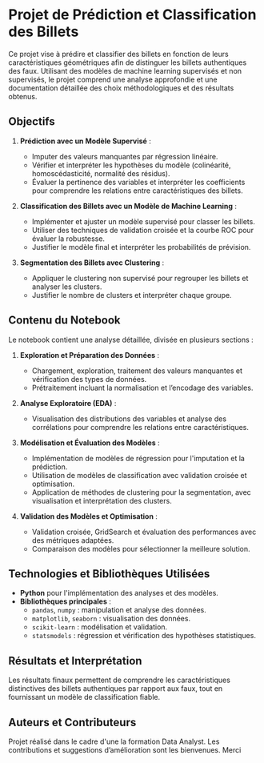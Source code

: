 # Projet de Prédiction et Classification des Billets

Ce projet vise à prédire et classifier des billets en fonction de leurs caractéristiques géométriques afin de distinguer les billets authentiques des faux. Utilisant des modèles de machine learning supervisés et non supervisés, le projet comprend une analyse approfondie et une documentation détaillée des choix méthodologiques et des résultats obtenus.

## Objectifs

1. **Prédiction avec un Modèle Supervisé** :
   - Imputer des valeurs manquantes par régression linéaire.
   - Vérifier et interpréter les hypothèses du modèle (colinéarité, homoscédasticité, normalité des résidus).
   - Évaluer la pertinence des variables et interpréter les coefficients pour comprendre les relations entre caractéristiques des billets.

2. **Classification des Billets avec un Modèle de Machine Learning** :
   - Implémenter et ajuster un modèle supervisé pour classer les billets.
   - Utiliser des techniques de validation croisée et la courbe ROC pour évaluer la robustesse.
   - Justifier le modèle final et interpréter les probabilités de prévision.

3. **Segmentation des Billets avec Clustering** :
   - Appliquer le clustering non supervisé pour regrouper les billets et analyser les clusters.
   - Justifier le nombre de clusters et interpréter chaque groupe.

## Contenu du Notebook

Le notebook contient une analyse détaillée, divisée en plusieurs sections :

1. **Exploration et Préparation des Données** :
   - Chargement, exploration, traitement des valeurs manquantes et vérification des types de données.
   - Prétraitement incluant la normalisation et l’encodage des variables.

2. **Analyse Exploratoire (EDA)** :
   - Visualisation des distributions des variables et analyse des corrélations pour comprendre les relations entre caractéristiques.

3. **Modélisation et Évaluation des Modèles** :
   - Implémentation de modèles de régression pour l'imputation et la prédiction.
   - Utilisation de modèles de classification avec validation croisée et optimisation.
   - Application de méthodes de clustering pour la segmentation, avec visualisation et interprétation des clusters.

4. **Validation des Modèles et Optimisation** :
   - Validation croisée, GridSearch et évaluation des performances avec des métriques adaptées.
   - Comparaison des modèles pour sélectionner la meilleure solution.

## Technologies et Bibliothèques Utilisées

- **Python** pour l'implémentation des analyses et des modèles.
- **Bibliothèques principales** :
  - `pandas`, `numpy` : manipulation et analyse des données.
  - `matplotlib`, `seaborn` : visualisation des données.
  - `scikit-learn` : modélisation et validation.
  - `statsmodels` : régression et vérification des hypothèses statistiques.


## Résultats et Interprétation

Les résultats finaux permettent de comprendre les caractéristiques distinctives des billets authentiques par rapport aux faux, tout en fournissant un modèle de classification fiable.


## Auteurs et Contributeurs

Projet réalisé dans le cadre d'une la formation Data Analyst. Les contributions et suggestions d’amélioration sont les bienvenues.
Merci
